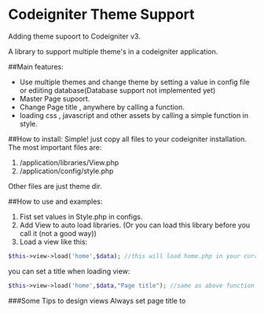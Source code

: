 # Codeigniter Theme Support 
Adding theme supoort to Codeigniter v3.

A library to support multiple theme's in a codeigniter application.

##Main features: 

- Use multiple themes and change theme by setting a value in config file or ediiting database(Database support not implemented yet)
- Master Page supoort.
- Change Page title , anywhere by calling a function.
- loading css , javascript and other assets by calling a simple function in style.


##How to install:
Simple! just copy all files to your codeigniter installation. The most important files are:

1. /application/libraries/View.php
2. /application/config/style.php

Other files are just theme dir.


##How to use and examples:
1. Fist set values in Style.php in configs.
2. Add View to auto load libraries. (Or you can load this library before you call it (not a good way))
3. Load a view like this:
```php
$this->view->load('home',$data); //this will load home.php in your current view folder, $data is same data as data in codeigniter native view
```
you can set a title when loading view:
```php
$this->view->load('home',$data,"Page title"); //same as above function plus, set page title to "Page title"
```

###Some Tips to design views
Always set page title to ``` ```
